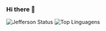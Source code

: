 ### Hi there 👋

![Jefferson Status](https://github-readme-stats.vercel.app/api?username=jeffersonoliveiraa&show_icons=true)
![Top Linguagens](https://github-readme-stats.vercel.app/api/top-langs/?username=jeffersonoliveiraa&layout=compact)

<!--
**jeffersonoliveiraa/jeffersonoliveiraa** is a ✨ _special_ ✨ repository because its `README.md` (this file) appears on your GitHub profile.

Here are some ideas to get you started:

- 🔭 I’m currently working on ...
- 🌱 I’m currently learning ...
- 👯 I’m looking to collaborate on ...
- 🤔 I’m looking for help with ...
- 💬 Ask me about ...
- 📫 How to reach me: ...
- 😄 Pronouns: ...
- ⚡ Fun fact: ...
-->
